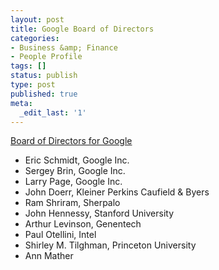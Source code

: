 ```yaml
---
layout: post
title: Google Board of Directors
categories:
- Business &amp; Finance
- People Profile
tags: []
status: publish
type: post
published: true
meta:
  _edit_last: '1'
---
```

[Board of Directors for Google](http://www.google.com/corporate/execs.html)
- Eric Schmidt, Google Inc.
- Sergey Brin, Google Inc.
- Larry Page, Google Inc.
- John Doerr, Kleiner Perkins Caufield & Byers
- Ram Shriram, Sherpalo
- John Hennessy, Stanford University
- Arthur Levinson, Genentech
- Paul Otellini, Intel
- Shirley M. Tilghman, Princeton University
- Ann Mather
